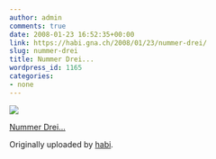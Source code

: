 ```yaml
---
author: admin
comments: true
date: 2008-01-23 16:52:35+00:00
link: https://habi.gna.ch/2008/01/23/nummer-drei/
slug: nummer-drei
title: Nummer Drei...
wordpress_id: 1165
categories:
- none
---
```



 [![](https://static.flickr.com/2066/2214858048_60da826c8b_m.jpg)](https://www.flickr.com/photos/habi/2214858048/)
   

 
  [Nummer Drei...](https://www.flickr.com/photos/habi/2214858048/)
    

  Originally uploaded by [habi](https://www.flickr.com/people/habi/).
 




  

